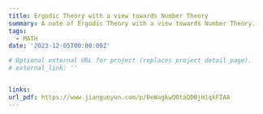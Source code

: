 ```yaml
---
title: Ergodic Theory with a view towards Number Theory
summary: A note of Ergodic Theory with a view towards Number Theory.
tags:
  - MATH
date: '2023-12-05T00:00:00Z'

# Optional external URL for project (replaces project detail page).
# external_link: ''


links:
url_pdf: https://www.jianguoyun.com/p/DeWagkwQ0taQDBjH1qkFIAA
---
```

